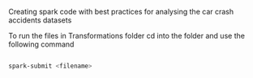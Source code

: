 Creating spark code with best practices for analysing the car crash accidents datasets 


To run the files in Transformations folder cd into the folder and use the following command

```bash

spark-submit <filename>

```